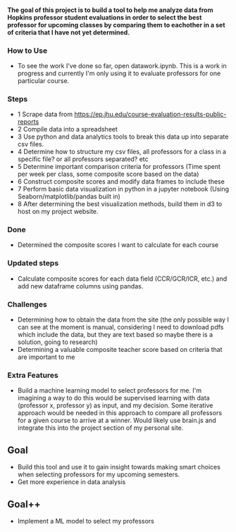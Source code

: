 #### The goal of this project is to build a tool to help me analyze data from Hopkins professor student evaluations in order to select the best professor for upcoming classes by comparing them to eachother in a set of criteria that I have not yet determined. 

### How to Use
- To see the work I've done so far, open datawork.ipynb. This is a work in progress and currently I'm only using it to evaluate professors for one particular course.

### Steps
- 1 Scrape data from https://ep.jhu.edu/course-evaluation-results-public-reports
- 2 Compile data into a spreadsheet
- 3 Use python and data analytics tools to break this data up into separate csv files.
- 4 Determine how to structure my csv files, all professors for a class in a specific file? or all professors separated? etc
- 5 Determine important comparison criteria for professors (Time spent per week per class, some composite score based on the data)
- 6 Construct composite scores and modify data frames to include these
- 7 Perform basic data visualization in python in a jupyter notebook (Using Seaborn/matplotlib/pandas built in)
- 8 After determining the best visualization methods, build them in d3 to host on my project website.

### Done
- Determined the composite scores I want to calculate for each course

### Updated steps
- Calculate composite scores for each data field (CCR/GCR/ICR, etc.) and add new dataframe columns using pandas.

### Challenges
- Determining how to obtain the data from the site (the only possible way I can see at the moment is manual, considering I need to download pdfs which include the data, but they are text based so maybe there is a solution, going to research)
- Determining a valuable composite teacher score based on criteria that are important to me

### Extra Features
- Build a machine learning model to select professors for me. I'm imagining a way to do this would be supervised learning with data (professor x, professor y) as input, and my decision. Some iterative approach would be needed in this approach to compare all professors for a given course to arrive at a winner. Would likely use brain.js and integrate this into the project section of my personal site.

## Goal
- Build this tool and use it to gain insight towards making smart choices when selecting professors for my upcoming semesters.
- Get more experience in data analysis

## Goal++
- Implement a ML model to select my professors
